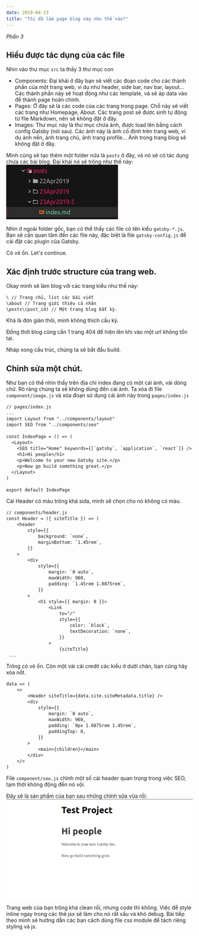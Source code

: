 ```yaml
---
date: 2019-04-23
title: "Tôi đã làm page blog này như thế nào?"
---
```


_Phần 3_

## Hiểu được tác dụng của các file

Nhìn vào thư mục `src` ta thấy 3 thư mục con

-   Components: Đại khái ở đây bạn sẽ viết các đoạn code cho các thành phần của một trang web, ví dụ như header, side bar, nav bar, layout... Các thành phần này sẽ hoạt động như các template, và sẽ áp data vào để thành page hoàn chỉnh.
-   Pages: Ở đây sẽ là các code của các trang trong page. Chỗ này sẽ viết các trang như Homepage, About. Các trang post sẽ được sinh tự động từ file Markdown, nên sẽ không đặt ở đây.
-   Images: Thư mục này là thư mục chứa ảnh, được load lên bằng cách config Gatsby (nói sau). Các ảnh này là ảnh cố định trên trang web, ví dụ ảnh nền, ảnh trang chủ, ảnh trang profile... Ảnh trong trang blog sẽ không đặt ở đây.

Mình cũng sẽ tạo thêm một folder nữa là `posts` ở đây, và nó sẽ có tác dụng chứa các bài blog. Đại khái nó sẽ trông như thế này:
![posts](posts.png)

Nhìn ở ngoài folder gốc, bạn có thể thấy các file có tên kiểu `gatsby-*.js`. Bạn sẽ cần quan tâm đến các file này, đặc biệt là file `gatsby-config.js` để cài đặt các plugin của Gatsby.

Có vẻ ổn. Let's continue.

## Xác định trước structure của trang web.

Okay mình sẽ làm blog với các trang kiểu như thế này:

```
\ // Trang chủ, list các bài viết
\about // Trang giới thiệu cá nhân
\posts\(post_id) // Một trang blog bất kỳ.
```

Khá là đơn giản thôi, mình không thích cầu kỳ.

Đồng thời blog cũng cần 1 trang 404 để hiện lên khi vào một url không tồn tại.

Nháp xong cấu trúc, chúng ta sẽ bắt đầu build.

## Chỉnh sửa một chút.

Như bạn có thể nhìn thấy trên địa chỉ index đang có một cái ảnh, vài dòng chữ. Rõ ràng chúng ta sẽ không dùng đến cái ảnh. Ta xóa đi file `component/image.js` và xóa đoạn sử dụng cái ảnh này trong `pages/index.js`

```
// pages/index.js
...
import Layout from "../components/layout"
import SEO from "../components/seo"

const IndexPage = () => (
  <Layout>
    <SEO title="Home" keywords={[`gatsby`, `application`, `react`]} />
    <h1>Hi people</h1>
    <p>Welcome to your new Gatsby site.</p>
    <p>Now go build something great.</p>
  </Layout>
)

export default IndexPage

```

Cái Header có màu trông khá sida, mình sẽ chọn cho nó không có màu.

```
// components/header.js
const Header = ({ siteTitle }) => (
    <header
        style={{
            background: `none`,
            marginBottom: `1.45rem`,
        }}
    >
        <div
            style={{
                margin: `0 auto`,
                maxWidth: 960,
                padding: `1.45rem 1.0875rem`,
            }}
        >
            <h1 style={{ margin: 0 }}>
                <Link
                    to="/"
                    style={{
                        color: `black`,
                        textDecoration: `none`,
                    }}
                >
                    {siteTitle}
 ...
```

Trông có vẻ ổn. Còn một vài cái credit các kiểu ở dưới chân, bạn cũng hãy xóa nốt.

```
data => (
    <>
        <Header siteTitle={data.site.siteMetadata.title} />
        <div
            style={{
                margin: `0 auto`,
                maxWidth: 960,
                padding: `0px 1.0875rem 1.45rem`,
                paddingTop: 0,
            }}
        >
            <main>{children}</main>
        </div>
    </>
)
```

File `component/seo.js` chỉnh một số cái header quan trọng trong việc SEO, tạm thời không động đến nó vội.

Đây sẽ là sản phẩm của bạn sau những chỉnh sửa vừa rồi:
![screen](screen.png)

Trang web của bạn trông khá clean rồi, nhưng code thì không. Việc để style inline ngay trong các thẻ jsx sẽ làm cho nó rất xấu và khó debug. Bài tiếp theo mình sẽ hướng dẫn các bạn cách dùng file css module để tách riêng styling và js.

